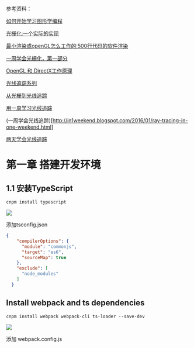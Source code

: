 参考资料：

[如何开始学习图形学编程](https://zhuanlan.zhihu.com/p/55518151)

[光栅化:一个实际的实现](https://www.scratchapixel.com/lessons/3d-basic-rendering/rasterization-practical-implementation)

[最小渲染或openGL怎么工作的:500行代码的软件渲染](https://github.com/ssloy/tinyrenderer/wiki)

[一周学会光栅化，第一部分](https://tayfunkayhan.wordpress.com/2018/11/24/rasterization-in-one-weekend-part-i/)

[OpenGL 和 DirectX工作原理 ](https://www.gabrielgambetta.com/computer-graphics-from-scratch/introduction.html)

[光线追踪系列](https://drive.google.com/drive/folders/14yayBb9XiL16lmuhbYhhvea8mKUUK77W)

[从光栅到光线追踪](https://zhuanlan.zhihu.com/c_189375388)

[用一周学习光线追踪](https://zhuanlan.zhihu.com/p/36394396)

(一周学会光线追踪)[http://in1weekend.blogspot.com/2016/01/ray-tracing-in-one-weekend.html]

[两天学会光线追踪](https://zhuanlan.zhihu.com/p/36238483)



# 第一章 搭建开发环境


## 1.1 安装TypeScript

```
cnpm install typescript
```
![](img/1.png)

添加tsconfig.json

```json
{
    "compilerOptions": {
      "module": "commonjs",
      "target": "es6",
      "sourceMap": true
    },
    "exclude": [
      "node_modules"
    ]
  }
```

## Install webpack and ts dependencies

```
cnpm install webpack webpack-cli ts-loader --save-dev
```
![](img/2.png)

添加 webpack.config.js

